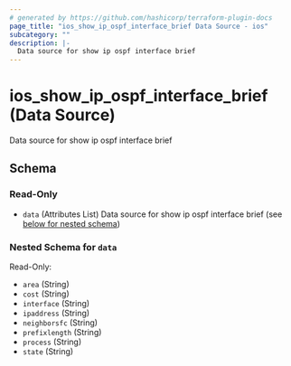 ```yaml
---
# generated by https://github.com/hashicorp/terraform-plugin-docs
page_title: "ios_show_ip_ospf_interface_brief Data Source - ios"
subcategory: ""
description: |-
  Data source for show ip ospf interface brief
---
```


# ios_show_ip_ospf_interface_brief (Data Source)

Data source for show ip ospf interface brief



<!-- schema generated by tfplugindocs -->
## Schema

### Read-Only

- `data` (Attributes List) Data source for show ip ospf interface brief (see [below for nested schema](#nestedatt--data))

<a id="nestedatt--data"></a>
### Nested Schema for `data`

Read-Only:

- `area` (String)
- `cost` (String)
- `interface` (String)
- `ipaddress` (String)
- `neighborsfc` (String)
- `prefixlength` (String)
- `process` (String)
- `state` (String)
